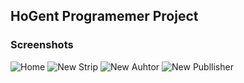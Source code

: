 ## HoGent Programemer Project

### Screenshots
![Home](https://user-images.githubusercontent.com/30378686/101861800-3e730280-3b71-11eb-9fa6-0a74fb181d93.png)
![New Strip](https://user-images.githubusercontent.com/30378686/101861799-3dda6c00-3b71-11eb-9726-04c68ac7fe9d.png)
![New Auhtor](https://user-images.githubusercontent.com/30378686/101861802-3e730280-3b71-11eb-9fdd-2b5c30c50659.png)
![New Publlisher](https://user-images.githubusercontent.com/30378686/101861804-3f0b9900-3b71-11eb-9ddf-40fb643c27ba.png)
